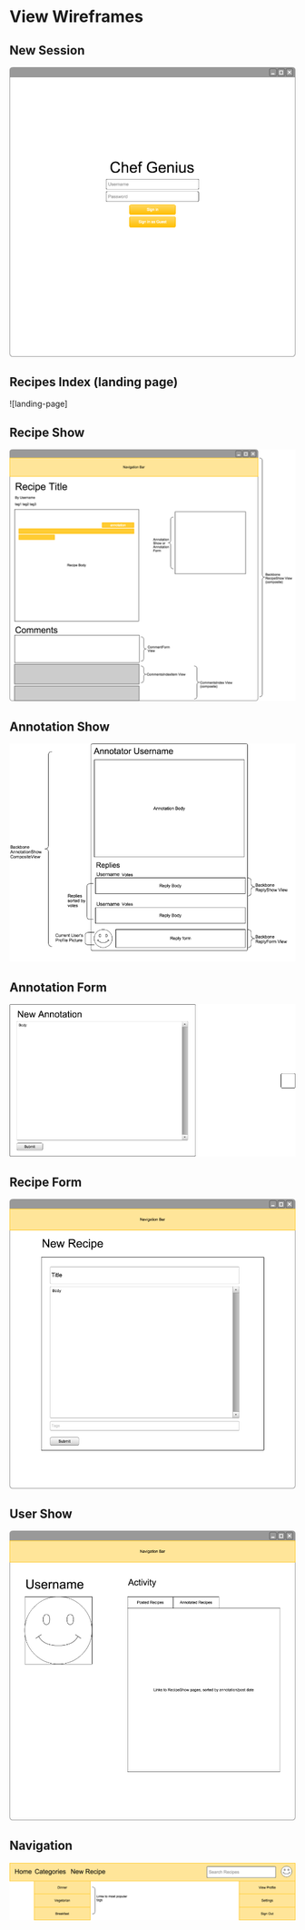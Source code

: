 # View Wireframes

## New Session
![new-session]

## Recipes Index (landing page)
![landing-page]

## Recipe Show
![recipe-show]

## Annotation Show
![annotation-show]

## Annotation Form
![annotation-form]

## Recipe Form
![recipe-form]

## User Show
![user-show]

## Navigation
![navigation]


[new-session]: ./wireframes/new_session.png
[feed-show]: ./wireframes/landing_page.png
[recipe-show]: ./wireframes/recipe_show.png
[annotation-show]: ./wireframes/annotation_show.png
[annotation-form]: ./wireframes/annotation_form.png
[recipe-form]: ./wireframes/recipe_form.png
[user-show]: ./wireframes/user_show.png
[navigation]: ./wireframes/navigation.png

